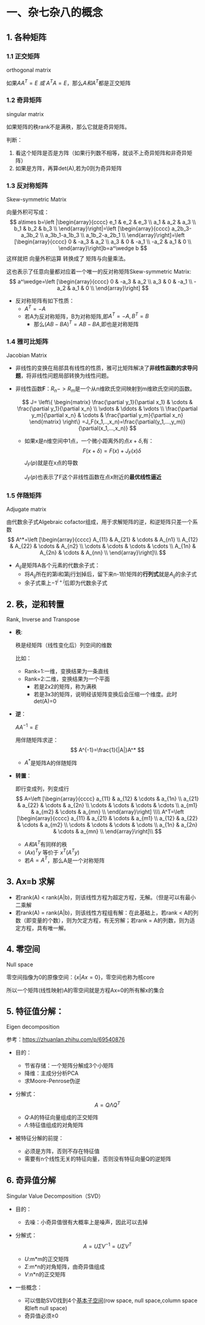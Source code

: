 # 

# 一、杂七杂八的概念

## 1. 各种矩阵

### 1.1 正交矩阵

orthogonal matrix 

如果$AA^T=E\ 或\ A^TA=E$，那么$A和A^T$都是正交矩阵

### 1.2 奇异矩阵

singular matrix

如果矩阵的秩rank不是满秩，那么它就是奇异矩阵。

判断：

1. 看这个矩阵是否是方阵（如果行列数不相等，就谈不上奇异矩阵和非奇异矩阵）
2. 如果是方阵，再算det(A),若为0则为奇异矩阵



### 1.3 反对称矩阵

Skew-symmetric Matrix

向量外积可写成：
$$
a\times b=\left |\begin{array}{cccc}
e_1 & e_2 & e_3 \\
a_1 & a_2 & a_3  \\
b_1 & b_2 & b_3 \\
\end{array}\right|=\left [\begin{array}{cccc}
a_2b_3-a_3b_2 \\
a_3b_1-a_1b_3 \\
a_1b_2-a_2b_1 \\
\end{array}\right]=\left [\begin{array}{cccc}
0 & -a_3   & a_2 \\
a_3 & 0 & -a_1  \\
-a_2 & a_1 & 0 \\
\end{array}\right]b=a^\wedge b
$$
这样就把 向量外积运算 转换成了 矩阵与向量乘法。

这也表示了任意向量都对应着一个唯一的反对称矩阵Skew-symmetric Matrix:
$$
a^\wedge=\left [\begin{array}{cccc}
0 & -a_3   & a_2 \\
a_3 & 0 & -a_1  \\
-a_2 & a_1 & 0 \\
\end{array}\right]
$$

- 反对称矩阵有如下性质：
  - $A^T=-A$
  - 若A为反对称矩阵，B为对称矩阵,即$A^T=-A,B^T=B$
    - 那么$(AB-BA)^T=AB-BA$,即也是对称矩阵

### 1.4 雅可比矩阵

Jacobian Matrix

- 非线性的变换在局部具有线性的性质，雅可比矩阵解决了**非线性函数的求导问题**，将非线性问题局部转换为线性问题。

- 非线性函数**F**：$R_n->R_m$是一个从n维欧氏空间映射到m维欧氏空间的函数。

    $$
    J= \left\{
     \begin{matrix}
     \frac{\partial y_1}{\partial x_1}           & \cdots & \frac{\partial y_1}{\partial x_n}        \\   
     \vdots   & \ddots & \vdots   \\
     \frac{\partial y_m}{\partial x_n}  & \cdots & \frac{\partial y_m}{\partial x_n} 
     \end{matrix}
     \right\}
     =J_F(x_1,..,x_n)=\frac{\partial(y_1,...,y_m)}{\partial(x_1,...,x_n)}
    $$
    
    - 如果x是n维空间中1点，一个微小距离外的点$x+\delta$,有：
      $$
      F(x+\delta)=F(x)+J_F(x)\delta
      $$
      $J_F(p)$就是在x点的导数
    
      $J_F(p)$也表示了F这个非线性函数在点x附近的**最优线性逼近**

### 1.5 伴随矩阵

Adjugate matrix

由代数余子式Algebraic cofactor组成，用于求解矩阵的逆，和逆矩阵只差一个系数
$$
A^*=\left [\begin{array}{cccc}
A_{11} & A_{21} & \cdots & A_{n1} \\
A_{12} & A_{22} & \cdots & A_{n2} \\
\cdots & \cdots & \cdots & \cdots \\
A_{1n} & A_{2n} & \cdots & A_{nn} \\
\end{array}\right]\\
$$

- $A_{ij}$是矩阵A各个元素的代数余子式：
  - 将$A_{ij}$所在的第i和第j行划掉后，留下来n-1阶矩阵的**行列式**就是$A_{ij}$的余子式
  - 余子式乘上$-1^{i+j}$后即为代数余子式

## 2. 秩，逆和转置

Rank, Inverse and Transpose

- **秩**:

  秩是经矩阵（线性变化后）列空间的维数

  比如：

  - Rank=1:一维，变换结果为一条直线
  - Rank=2:二维，变换结果为一个平面
    - 若是2x2的矩阵，称为满秩
    - 若是3x3的矩阵，说明经该矩阵变换后会压缩一个维度。此时det(A)=0

- **逆**：

  $AA^{-1}=E$

  用伴随矩阵求逆：
  $$
  A^{-1}=\frac{1}{|A|}A^*
  $$

  - $A^*$是矩阵A的伴随矩阵

- **转置**：

  即行变成列，列变成行
  $$
  A=\left [\begin{array}{cccc}
  a_{11} & a_{12} & \cdots & a_{1n} \\
  a_{21} & a_{22} & \cdots & a_{2n} \\
  \cdots & \cdots & \cdots & \cdots \\
  a_{m1} & a_{m2} & \cdots & a_{mn} \\
  \end{array}\right]
  \\\\
  A^T=\left [\begin{array}{cccc}
  a_{11} & a_{21} & \cdots & a_{m1} \\
  a_{12} & a_{22} & \cdots & a_{m2} \\
  \cdots & \cdots & \cdots & \cdots \\
  a_{1n} & a_{2n} & \cdots & a_{mn} \\
  \end{array}\right]\\
  $$

  - $A和A^T$有同样的秩
  - $(Ax)^Ty$ 等价于 $x^T(A^Ty)$
  - 若$A=A^T$，那么A是一个对称矩阵

## 3. Ax=b 求解

- 若rank(A) < rank(A|b)，则该线性方程为超定方程，无解。（但是可以有最小二乘解
- 若rank(A) = rank(A|b)，则该线性方程组有解：在此基础上，若rank < A的列数（即变量的个数），则为欠定方程，有无穷解；若rank = A的列数，则为适定方程，具有唯一解。

## 4. 零空间

Null space

零空间指像为0的原像空间：$\{x|Ax=0\}$，零空间也称为核core

所以一个矩阵(线性映射)A的零空间就是方程Ax=0的所有解x的集合

## 5. 特征值分解：

Eigen decomposition

参考：https://zhuanlan.zhihu.com/p/69540876

- 目的：

  - 节省存储：一个矩阵分解成3个小矩阵
  - 降维：主成分分析PCA
  - 求Moore-Penrose伪逆

- 分解式：
  $$
  A=Q\Lambda Q^T
  $$

  - $Q$:A的特征向量组成的正交矩阵
  - $\Lambda$:特征值组成的对角矩阵

- 被特征分解的前提：
  - 必须是方阵，否则不存在特征值
  - 需要有n个线性无关的特征向量，否则没有特征向量Q的逆矩阵

## 6. 奇异值分解

Singular Value Decomposition（SVD）

- 目的：

  - 去噪：小奇异值很有大概率上是噪声，因此可以去掉

- 分解式：
  $$
  A=U\Sigma V^{-1}=U\Sigma V^T
  $$

  - $U$:m*m的正交矩阵
  - $\Sigma$:m*n的对角矩阵，由奇异值组成
  - $V$:n*n的正交矩阵

- 一些概念：
  - 可以借助SVD找到4个[基本子空间](https://zhuanlan.zhihu.com/p/34056351)(row space, null space,column space和left null space)
  - 奇异值必须≥0